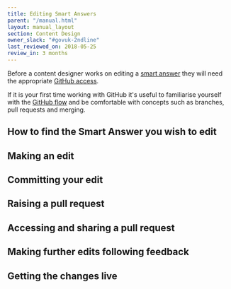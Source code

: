 ```yaml
---
title: Editing Smart Answers
parent: "/manual.html"
layout: manual_layout
section: Content Design
owner_slack: "#govuk-2ndline"
last_reviewed_on: 2018-05-25
review_in: 3 months
---
```


Before a content designer works on editing a
[smart answer][smart-answers-github] they will need the appropriate
[GitHub access](./github-access.html).

If it is your first time working with GitHub it's useful to familiarise
yourself with the [GitHub flow](https://help.github.com/articles/github-flow/)
and be comfortable with concepts such as branches, pull requests and merging.

## How to find the Smart Answer you wish to edit

## Making an edit

## Committing your edit

## Raising a pull request

## Accessing and sharing a pull request

## Making further edits following feedback

## Getting the changes live


[smart-answers-github]: https://github.com/alphagov/smart-answers

